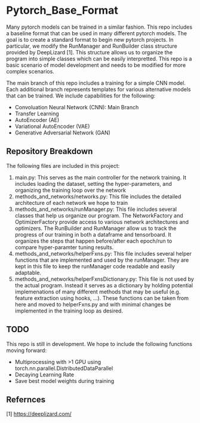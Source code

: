 # Pytorch_Base_Format
Many pytorch models can be trained in a similar fashion. This repo includes a baseline format that can be used in many different pytorch models. The goal is to create a standard format to begin new pytorch projects. In particular, we modify the RunManager and RunBuilder class structure provided by DeepLizard [1]. This structure allows us to organize the program into simple classes which can be easily interpretted. This repo is a basic scenario of model development and needs to be modified for more complex scenarios. 

The main branch of this repo includes a training for a simple CNN model. Each additional branch represents templates for various alternative models that can be trained. We include capabilities for the following: 
- Convoluation Neural Network (CNN): Main Branch
- Transfer Learning
- AutoEncoder (AE)
- Variational AutoEncoder (VAE)
- Generative Adversarial Network (GAN)

## Repository Breakdown
The following files are included in this project:
1. main.py: This serves as the main controller for the network training. It includes loading the dataset, setting the hyper-parameters, and organizing the training loop over the network
2. methods_and_networks/networks.py: This file includes the detailed architecture of each network we hope to train
3. methods_and_networks/runManager.py: This file includes several classes that help us organize our program. The NetworkFactory and OptimizerFactory provide access to various network architectures and optimizers. The RunBuilder and RunManager allow us to track the progress of our training in both a dataframe and tensorboard. It organizes the steps that happen before/after each epoch/run to compare hyper-paramter tuning results.
4. methods_and_networks/helperFxns.py: This file includes several helper functions that are implemented and used by the runManager. They are kept in this file to keep the runManager code readable and easily adaptable. 
5. methods_and_networks/helperFxnsDictionary.py: This file is not used by the actual program. Instead it serves as a dictionary by holding potential implemenations of many different methods that may be useful (e.g. feature extraction using hooks, ...). These functions can be taken from here and moved to helperFxns.py and with minimal changes be implemented in the training loop as desired. 

## TODO
This repo is still in development. We hope to include the following functions moving forward:
- Multiprocessing with >1 GPU using torch.nn.parallel.DistributedDataParallel
- Decaying Learning Rate
- Save best model weights during training

## Refernces
[1] https://deeplizard.com/ 
